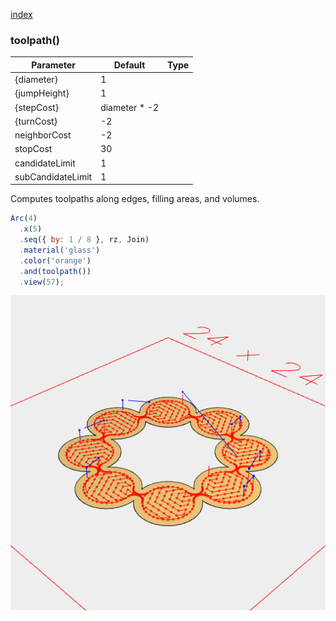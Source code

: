 [index](../../nb/api/index.md)
### toolpath()
Parameter|Default|Type
---|---|---
{diameter}|1|
{jumpHeight}|1|
{stepCost}|diameter * -2|
{turnCost}|-2|
neighborCost|-2|
stopCost|30
candidateLimit|1
subCandidateLimit|1

Computes toolpaths along edges, filling areas, and volumes.

```JavaScript
Arc(4)
  .x(5)
  .seq({ by: 1 / 8 }, rz, Join)
  .material('glass')
  .color('orange')
  .and(toolpath())
  .view(57);
```

![Image](toolpath.md.0.png)
